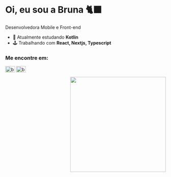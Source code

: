 <h1 align="left">Oi, eu sou a Bruna 🐈‍⬛</h1>

Desenvolvedora Mobile e Front-end 

- 🌱 Atualmente estudando **Kotlin**
- 🕹️ Trabalhando com **React, Nextjs, Typescript**

<h3 align="left">Me encontre em:</h3>
<p align="left">
<a href="https://linkedin.com/in/bruna-espindola" target="blank"><img align="center" src="https://raw.githubusercontent.com/rahuldkjain/github-profile-readme-generator/master/src/images/icons/Social/linked-in-alt.svg" alt="bruna-espindola" height="20" width="30" /></a>
<a href="https://instagram.com/brunespindola" target="blank"><img align="center" src="https://raw.githubusercontent.com/rahuldkjain/github-profile-readme-generator/master/src/images/icons/Social/instagram.svg" alt="brunespindola" height="20" width="30" /></a>
</p>

 <div align = "right">
  <img align-self="center" src = "https://i.pinimg.com/564x/90/98/87/90988735e57be9230dabb8ff90761348.jpg" height = "300" >
  </div>



